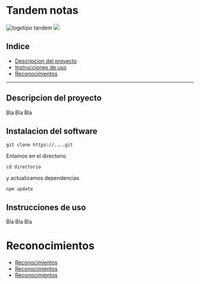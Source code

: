 # Tandem notas
![logotipo tandem](https://www.adslzone.net/app/uploads-adslzone.net/2019/04/borrar-fondo-imagen-1-930x523.jpg)
<image src="https://www.adslzone.net/app/uploads-adslzone.net/2019/04/borrar-fondo-imagen-1-930x523.jpg">
## Indice
- [Descripcion del proyecto](#descripcion-del-proyecto)
- [Instrucciones de uso](#instrucciones-de-uso)
- [Reconocimientos](#reconocimientos)
-----
## Descripcion del proyecto
Bla Bla Bla
## Instalacion del software
```shell
git clone https://....git
```
Entamos en el directorio
```shell
cd directorio
```
y actualizamos dependencias
```shell
npm update
```
## Instrucciones de uso
Bla Bla Bla
# Reconocimientos
- [Reconocimientos](https://www.github.io)
- [Reconocimientos](https://www.github.io)
- [Reconocimientos](https://www.github.io)

